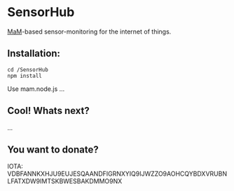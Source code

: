 # SensorHub
[MaM](https://blog.iota.org/introducing-masked-authenticated-messaging-e55c1822d50e)-based sensor-monitoring for the internet of things.

## Installation:

```
cd /SensorHub
npm install
```
Use mam.node.js ...

## Cool! Whats next?

...

## You want to donate?

IOTA: VDBFANNKXHJU9EUJESQAANDFIGRNXYIQ9IJWZZO9AOHCQYBDXVRUBNLFATXDW9IMTSKBWESBAKDMMO9NX
